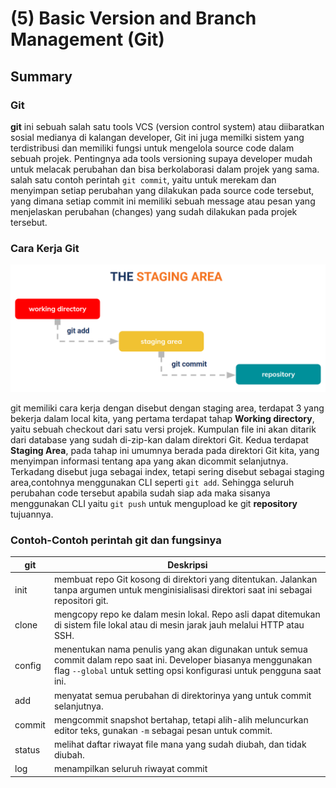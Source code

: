 # (5) Basic Version and Branch Management (Git)

## Summary

### Git
 
**git** ini sebuah salah satu tools VCS (version control system) atau  diibaratkan sosial medianya di kalangan developer, Git ini juga  memilki sistem yang terdistribusi dan memiliki fungsi untuk mengelola source code dalam sebuah projek. Pentingnya ada tools versioning supaya developer mudah untuk melacak perubahan dan bisa berkolaborasi dalam  projek yang sama. salah satu contoh perintah `git commit`, yaitu untuk merekam dan menyimpan setiap perubahan yang dilakukan pada source code tersebut, yang dimana setiap commit ini memiliki sebuah message atau pesan yang menjelaskan perubahan (changes) yang sudah dilakukan pada projek tersebut.

###  Cara Kerja Git

![Staging Area Steps](/05_Basic%20Version%20and%20Branch%20Management/StageArea.png)

git memiliki cara kerja dengan disebut dengan staging area, terdapat 3 yang bekerja dalam local kita, yang pertama terdapat tahap **Working directory**, yaitu sebuah checkout dari satu versi projek. Kumpulan file ini akan ditarik dari database yang sudah di-zip-kan dalam direktori Git. Kedua terdapat **Staging Area**, pada tahap ini umumnya berada pada direktori Git kita, yang menyimpan informasi tentang apa yang akan dicommit  selanjutnya. Terkadang disebut juga sebagai index, tetapi sering disebut sebagai staging area,contohnya menggunakan CLI seperti `git add`. Sehingga seluruh perubahan code tersebut apabila sudah siap ada maka sisanya menggunakan CLI yaitu `git push` untuk mengupload ke git **repository** tujuannya.

### Contoh-Contoh perintah git dan fungsinya

| git       | Deskripsi |
| -------   | -------   |
| init      | membuat repo Git kosong di direktori yang ditentukan. Jalankan tanpa argumen untuk menginisialisasi direktori saat ini sebagai repositori git. |
| clone     | mengcopy repo ke dalam mesin lokal. Repo asli dapat ditemukan di sistem file lokal atau di mesin jarak jauh melalui HTTP atau SSH. |
| config    | menentukan nama penulis yang akan digunakan untuk semua commit dalam repo saat ini. Developer biasanya menggunakan flag `--global` untuk setting opsi konfigurasi untuk pengguna saat ini. |
| add       | menyatat semua perubahan di direktorinya yang untuk commit selanjutnya. |
| commit    | mengcommit snapshot bertahap, tetapi alih-alih meluncurkan editor teks, gunakan `-m` sebagai pesan untuk commit. |
| status    | melihat daftar riwayat file mana yang sudah diubah, dan tidak diubah. |
| log       | menampilkan seluruh riwayat commit |